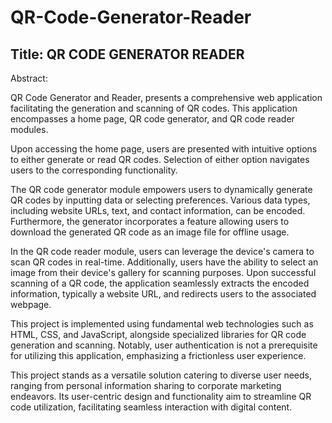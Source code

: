 # QR-Code-Generator-Reader
## Title: QR CODE GENERATOR READER
Abstract:

QR Code Generator and Reader, presents a comprehensive web application facilitating the generation and scanning of QR codes. This application encompasses a home page, QR code generator, and QR code reader modules.

Upon accessing the home page, users are presented with intuitive options to either generate or read QR codes. Selection of either option navigates users to the corresponding functionality.

The QR code generator module empowers users to dynamically generate QR codes by inputting data or selecting preferences. Various data types, including website URLs, text, and contact information, can be encoded. Furthermore, the generator incorporates a feature allowing users to download the generated QR code as an image file for offline usage.

In the QR code reader module, users can leverage the device's camera to scan QR codes in real-time. Additionally, users have the ability to select an image from their device's gallery for scanning purposes. Upon successful scanning of a QR code, the application seamlessly extracts the encoded information, typically a website URL, and redirects users to the associated webpage.

This project is implemented using fundamental web technologies such as HTML, CSS, and JavaScript, alongside specialized libraries for QR code generation and scanning. Notably, user authentication is not a prerequisite for utilizing this application, emphasizing a frictionless user experience.

This project stands as a versatile solution catering to diverse user needs, ranging from personal information sharing to corporate marketing endeavors. Its user-centric design and functionality aim to streamline QR code utilization, facilitating seamless interaction with digital content.
